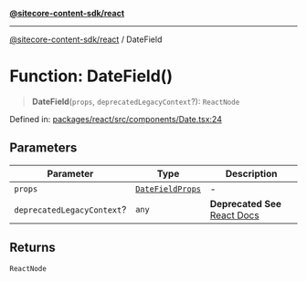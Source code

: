 [**@sitecore-content-sdk/react**](../README.md)

***

[@sitecore-content-sdk/react](../README.md) / DateField

# Function: DateField()

> **DateField**(`props`, `deprecatedLegacyContext`?): `ReactNode`

Defined in: [packages/react/src/components/Date.tsx:24](https://github.com/Sitecore/xmc-jss-dev/blob/2587fa13814e20ee230863406a92229f2eebdb43/packages/react/src/components/Date.tsx#L24)

## Parameters

| Parameter | Type | Description |
| ------ | ------ | ------ |
| `props` | [`DateFieldProps`](../interfaces/DateFieldProps.md) | - |
| `deprecatedLegacyContext`? | `any` | **Deprecated** **See** [React Docs](https://legacy.reactjs.org/docs/legacy-context.html#referencing-context-in-lifecycle-methods) |

## Returns

`ReactNode`
